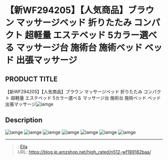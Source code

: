 # 【新WF294205】【人気商品】ブラウン マッサージベッド 折りたたみ コンパクト 超軽量 エステベッド 5カラー選べる マッサージ台 施術台 施術ベッド ベッド 出張マッサージ


## PRODUCT TITLE 

【新WF294205】【人気商品】ブラウン マッサージベッド 折りたたみ コンパクト 超軽量 エステベッド 5カラー選べる マッサージ台 施術台 施術ベッド ベッド 出張マッサージ![iamge](https://b2bfiles1.gigab2b.cn/image/wkseller/301/20210922_894e34c721d36cb7e2ba5e577c6fc67f.jpg)

## Description











![iamge](https://b2bfiles1.gigab2b.cn/image/wkseller/301/wf004561/20200327_a7e223bd4afaba4b6342c0ffc76067f2.jpg)
![iamge](https://b2bfiles1.gigab2b.cn/image/wkseller/301/wf004561/20200327_d17c14fc0f2b9172de0d827c633118d3.jpg)
![iamge](https://b2bfiles1.gigab2b.cn/image/wkseller/301/wf004561/20200827_321fdeff108a587ee56a41917979ccb9.JPG)
![iamge](https://b2bfiles1.gigab2b.cn/image/wkseller/301/wf004561/20200827_6fc4c6ad53608223f1d032895f55821c.jpg)
![iamge](https://b2bfiles1.gigab2b.cn/image/wkseller/301/wf004561/20200827_8512d0464f5d142b649233e315645fbc.jpg)
![iamge](https://b2bfiles1.gigab2b.cn/image/wkseller/301/wf004561/20200827_2cc71a882ca811805556f2a7b13b1132.gif)
![iamge](https://b2bfiles1.gigab2b.cn/image/wkseller/301/wf004561/20200827_137a6489b01684dc186eb5c1605a6624.jpg)


---

> : [Ella](https://blog.jp.amzshop.net/)  
> URL: https://blog.jp.amzshop.net/high_rated/n512-wf189182baa/  

